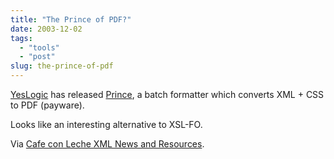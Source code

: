 ```yaml
---
title: "The Prince of PDF?"
date: 2003-12-02
tags: 
  - "tools"
  - "post"
slug: the-prince-of-pdf
---
```


[YesLogic](http://yeslogic.com) has released [Prince](http://yeslogic.com/prince/), a batch formatter which converts XML + CSS to PDF (payware).

Looks like an interesting alternative to XSL-FO.

Via [Cafe con Leche XML News and Resources](http://www.cafeconleche.org/#news2003December2).
